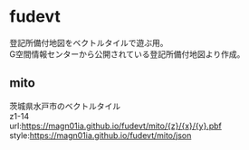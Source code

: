 # fudevt
登記所備付地図をベクトルタイルで遊ぶ用。  
G空間情報センターから公開されている登記所備付地図より作成。

## mito  
茨城県水戸市のベクトルタイル  
z1-14  
url:https://magn01ia.github.io/fudevt/mito/{z}/{x}/{y}.pbf  
style:https://magn01ia.github.io/fudevt/mito/json
